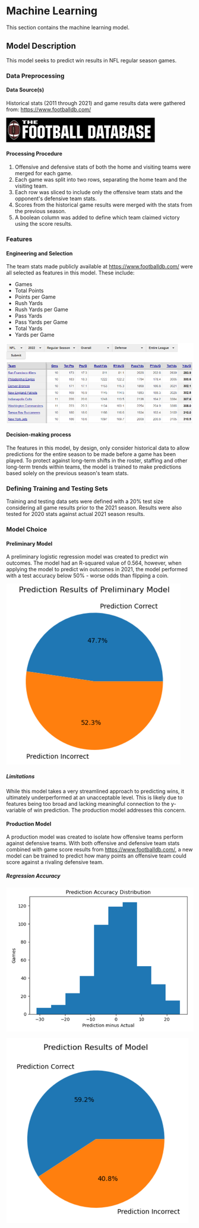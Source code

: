 # Machine Learning

This section contains the machine learning model.

## Model Description

This model seeks to predict win results in NFL regular season games.

### Data Preprocessing

#### Data Source(s)

Historical stats (2011 through 2021) and game results data were gathered from: https://www.footballdb.com/

![footballdb.com logo](./Resources/footballdb-logo.png)

#### Processing Procedure

1. Offensive and defensive stats of both the home and visiting teams were merged for each game.
2. Each game was split into two rows, separating the home team and the visiting team.
3. Each row was sliced to include only the offensive team stats and the opponent's defensive team stats.
4. Scores from the historical game results were merged with the stats from the previous season.
5. A boolean column was added to define which team claimed victory using the score results.

### Features

#### Engineering and Selection

The team stats made publicly available at https://www.footballdb.com/ were all selected as features in this model. These include:
* Games
* Total Points
* Points per Game
* Rush Yards
* Rush Yards per Game
* Pass Yards
* Pass Yards per Game
* Total Yards
* Yards per Game

![footballdb.com team stats](./Resources/footballdb-team-stats.png)

#### Decision-making process

The features in this model, by design, only consider historical data to allow predictions for the entire season to be made before a game has been played. To protect against long-term shifts in the roster, staffing and other long-term trends within teams, the model is trained to make predictions based solely on the previous season's team stats.

### Defining Training and Testing Sets

Training and testing data sets were defined with a 20% test size considering all game results prior to the 2021 season. Results were also tested for 2020 stats against actual 2021 season results.

### Model Choice

#### Preliminary Model

A preliminary logistic regression model was created to predict win outcomes. The model had an R-squared value of 0.564, however, when applying the model to predict win outcomes in 2021, the model performed with a test accuracy below 50% - worse odds than flipping a coin.

![prediction results from preliminary logistic regression model](./Resources/preliminary-model-prediction-results.png)

##### Limitations

While this model takes a very streamlined approach to predicting wins, it ultimately underperformed at an unacceptable level. This is likely due to features being too broad and lacking meaningful connection to the y-variable of win prediction. The production model addresses this concern.

#### Production Model

A production model was created to isolate how offensive teams perform against defensive teams. With both offensive and defensive team stats combined with game score results from https://www.footballdb.com/, a new model can be trained to predict how many points an offensive team could score against a rivaling defensive team.

##### Regression Accuracy

![prediction accuracy distribution results from linear regression model](./Resources/linear-regression-prediction-accuracy-distribution.png)

![prediction results from linear regression model](./Resources/production-model-prediction-results.png)





